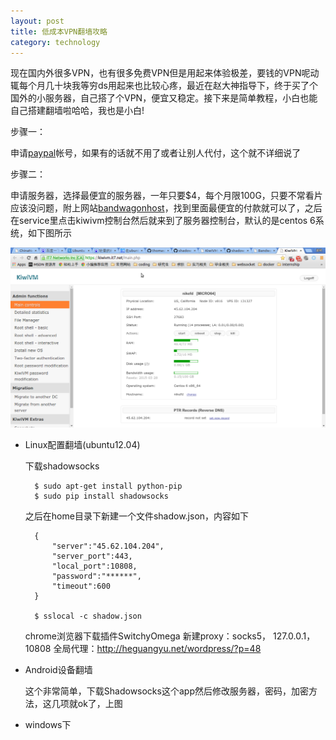 ```yaml
---
layout: post
title: 低成本VPN翻墙攻略
category: technology
---
```


现在国内外很多VPN，也有很多免费VPN但是用起来体验极差，要钱的VPN呢动辄每个月几十块我等穷ds用起来也比较心疼，最近在赵大神指导下，终于买了个国外的小服务器，自己搭了个VPN，便宜又稳定。接下来是简单教程，小白也能自己搭建翻墙啦哈哈，我也是小白!


步骤一：

申请[paypal][1]帐号，如果有的话就不用了或者让别人代付，这个就不详细说了

步骤二：

申请服务器，选择最便宜的服务器，一年只要$4，每个月限100G，只要不常看片应该没问题，附上网站[bandwagonhost][2]，找到里面最便宜的付款就可以了，之后在service里点击kiwivm控制台然后就来到了服务器控制台，默认的是centos 6系统，如下图所示

![Alt panel][panel]

- Linux配置翻墙(ubuntu12.04)
	
    下载shadowsocks

		$ sudo apt-get install python-pip
		$ sudo pip install shadowsocks

	之后在home目录下新建一个文件shadow.json，内容如下

    	{
    		"server":"45.62.104.204",
			"server_port":443,
    		"local_port":10808,
    		"password":"******",
    		"timeout":600
		}

    	$ sslocal -c shadow.json

	chrome浏览器下载插件SwitchyOmega
    新建proxy：socks5， 127.0.0.1， 10808
    全局代理：http://heguangyu.net/wordpress/?p=48

- Android设备翻墙
	
    这个非常简单，下载Shadowsocks这个app然后修改服务器，密码，加密方法，这几项就ok了，上图

- windows下



[1]: https://www.paypal.com
[2]: https://bandwagonhost.com/cart.php
[panel]: /image/vpn/control-panel.png